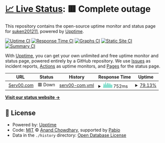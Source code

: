 # [📈 Live Status](https://suken201211.github.io/upptime): <!--live status--> **🟥 Complete outage**

This repository contains the open-source uptime monitor and status page for [suken201211](https://suken201211.github.io/upptime), powered by [Upptime](https://github.com/upptime/upptime).

[![Uptime CI](https://github.com/suken201211/upptime/workflows/Uptime%20CI/badge.svg)](https://github.com/suken201211/upptime/actions?query=workflow%3A%22Uptime+CI%22)
[![Response Time CI](https://github.com/suken201211/upptime/workflows/Response%20Time%20CI/badge.svg)](https://github.com/suken201211/upptime/actions?query=workflow%3A%22Response+Time+CI%22)
[![Graphs CI](https://github.com/suken201211/upptime/workflows/Graphs%20CI/badge.svg)](https://github.com/suken201211/upptime/actions?query=workflow%3A%22Graphs+CI%22)
[![Static Site CI](https://github.com/suken201211/upptime/workflows/Static%20Site%20CI/badge.svg)](https://github.com/suken201211/upptime/actions?query=workflow%3A%22Static+Site+CI%22)
[![Summary CI](https://github.com/suken201211/upptime/workflows/Summary%20CI/badge.svg)](https://github.com/suken201211/upptime/actions?query=workflow%3A%22Summary+CI%22)

With [Upptime](https://upptime.js.org), you can get your own unlimited and free uptime monitor and status page, powered entirely by a GitHub repository. We use [Issues](https://github.com/suken201211/upptime/issues) as incident reports, [Actions](https://github.com/suken201211/upptime/actions) as uptime monitors, and [Pages](https://suken201211.github.io/upptime) for the status page.

<!--start: status pages-->
<!-- This summary is generated by Upptime (https://github.com/upptime/upptime) -->
<!-- Do not edit this manually, your changes will be overwritten -->
<!-- prettier-ignore -->
| URL | Status | History | Response Time | Uptime |
| --- | ------ | ------- | ------------- | ------ |
| <img alt="" src="https://icons.duckduckgo.com/ip3/tingleex.serv00.net.ico" height="13"> [Serv00.com](https://tingleex.serv00.net/) | 🟥 Down | [serv00-com.yml](https://github.com/suken201211/upptime/commits/HEAD/history/serv00-com.yml) | <details><summary><img alt="Response time graph" src="./graphs/serv00-com/response-time-week.png" height="20"> 752ms</summary><br><a href="https://suken201211.github.io/upptime/history/serv00-com"><img alt="Response time 772" src="https://img.shields.io/endpoint?url=https%3A%2F%2Fraw.githubusercontent.com%2Fsuken201211%2Fupptime%2FHEAD%2Fapi%2Fserv00-com%2Fresponse-time.json"></a><br><a href="https://suken201211.github.io/upptime/history/serv00-com"><img alt="24-hour response time 912" src="https://img.shields.io/endpoint?url=https%3A%2F%2Fraw.githubusercontent.com%2Fsuken201211%2Fupptime%2FHEAD%2Fapi%2Fserv00-com%2Fresponse-time-day.json"></a><br><a href="https://suken201211.github.io/upptime/history/serv00-com"><img alt="7-day response time 752" src="https://img.shields.io/endpoint?url=https%3A%2F%2Fraw.githubusercontent.com%2Fsuken201211%2Fupptime%2FHEAD%2Fapi%2Fserv00-com%2Fresponse-time-week.json"></a><br><a href="https://suken201211.github.io/upptime/history/serv00-com"><img alt="30-day response time 772" src="https://img.shields.io/endpoint?url=https%3A%2F%2Fraw.githubusercontent.com%2Fsuken201211%2Fupptime%2FHEAD%2Fapi%2Fserv00-com%2Fresponse-time-month.json"></a><br><a href="https://suken201211.github.io/upptime/history/serv00-com"><img alt="1-year response time 772" src="https://img.shields.io/endpoint?url=https%3A%2F%2Fraw.githubusercontent.com%2Fsuken201211%2Fupptime%2FHEAD%2Fapi%2Fserv00-com%2Fresponse-time-year.json"></a></details> | <details><summary><a href="https://suken201211.github.io/upptime/history/serv00-com">79.13%</a></summary><a href="https://suken201211.github.io/upptime/history/serv00-com"><img alt="All-time uptime 85.15%" src="https://img.shields.io/endpoint?url=https%3A%2F%2Fraw.githubusercontent.com%2Fsuken201211%2Fupptime%2FHEAD%2Fapi%2Fserv00-com%2Fuptime.json"></a><br><a href="https://suken201211.github.io/upptime/history/serv00-com"><img alt="24-hour uptime 0.00%" src="https://img.shields.io/endpoint?url=https%3A%2F%2Fraw.githubusercontent.com%2Fsuken201211%2Fupptime%2FHEAD%2Fapi%2Fserv00-com%2Fuptime-day.json"></a><br><a href="https://suken201211.github.io/upptime/history/serv00-com"><img alt="7-day uptime 79.13%" src="https://img.shields.io/endpoint?url=https%3A%2F%2Fraw.githubusercontent.com%2Fsuken201211%2Fupptime%2FHEAD%2Fapi%2Fserv00-com%2Fuptime-week.json"></a><br><a href="https://suken201211.github.io/upptime/history/serv00-com"><img alt="30-day uptime 85.15%" src="https://img.shields.io/endpoint?url=https%3A%2F%2Fraw.githubusercontent.com%2Fsuken201211%2Fupptime%2FHEAD%2Fapi%2Fserv00-com%2Fuptime-month.json"></a><br><a href="https://suken201211.github.io/upptime/history/serv00-com"><img alt="1-year uptime 85.15%" src="https://img.shields.io/endpoint?url=https%3A%2F%2Fraw.githubusercontent.com%2Fsuken201211%2Fupptime%2FHEAD%2Fapi%2Fserv00-com%2Fuptime-year.json"></a></details>

<!--end: status pages-->

[**Visit our status website →**](https://suken201211.github.io/upptime)

## 📄 License

- Powered by: [Upptime](https://github.com/upptime/upptime)
- Code: [MIT](./LICENSE) © [Anand Chowdhary](https://anandchowdhary.com), supported by [Pabio](https://pabio.com)
- Data in the `./history` directory: [Open Database License](https://opendatacommons.org/licenses/odbl/1-0/)
